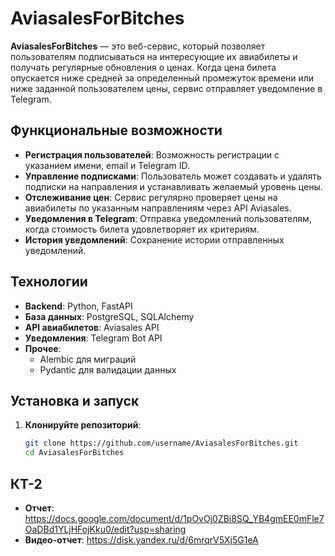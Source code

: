 # AviasalesForBitches

**AviasalesForBitches** — это веб-сервис, который позволяет пользователям подписываться на интересующие их авиабилеты и получать регулярные обновления о ценах. Когда цена билета опускается ниже средней за определенный промежуток времени или ниже заданной пользователем цены, сервис отправляет уведомление в Telegram.

## Функциональные возможности

- **Регистрация пользователей**: Возможность регистрации с указанием имени, email и Telegram ID.
- **Управление подписками**: Пользователь может создавать и удалять подписки на направления и устанавливать желаемый уровень цены.
- **Отслеживание цен**: Сервис регулярно проверяет цены на авиабилеты по указанным направлениям через API Aviasales.
- **Уведомления в Telegram**: Отправка уведомлений пользователям, когда стоимость билета удовлетворяет их критериям.
- **История уведомлений**: Сохранение истории отправленных уведомлений.

## Технологии

- **Backend**: Python, FastAPI
- **База данных**: PostgreSQL, SQLAlchemy
- **API авиабилетов**: Aviasales API
- **Уведомления**: Telegram Bot API
- **Прочее**: 
  - Alembic для миграций
  - Pydantic для валидации данных

## Установка и запуск

1. **Клонируйте репозиторий**:
   ```bash
   git clone https://github.com/username/AviasalesForBitches.git
   cd AviasalesForBitches

## КТ-2

- **Отчет**: https://docs.google.com/document/d/1pOvOj0ZBi8SQ_YB4gmEE0mFle7OaDBd1YLjHFojKku0/edit?usp=sharing
- **Видео-отчет**: https://disk.yandex.ru/d/6mrqrV5Xj5G1eA



